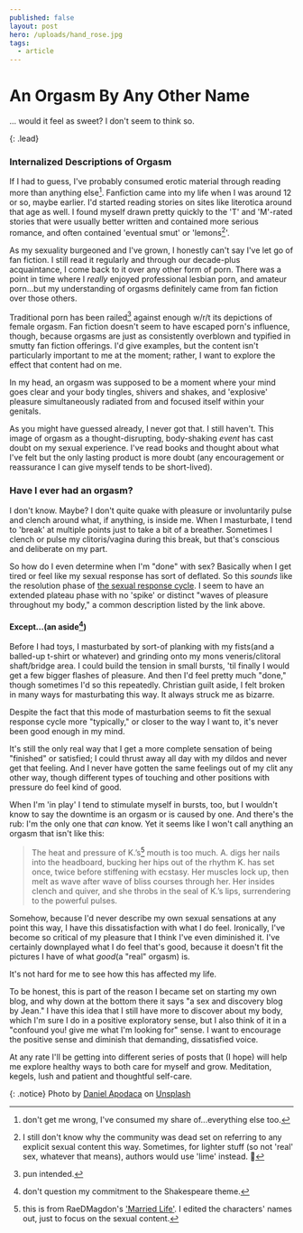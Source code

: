 ```yaml
---
published: false
layout: post
hero: /uploads/hand_rose.jpg
tags:
  - article
---
```

# An Orgasm By Any Other Name

... would it feel as sweet? I don't seem to think so.

{: .lead}

<!--break-->

### Internalized Descriptions of Orgasm

If I had to guess, I've probably consumed erotic material through reading more than anything else[^1]. Fanfiction came into my life when I was around 12 or so, maybe earlier. I'd started reading stories on sites like literotica around that age as well. I found myself drawn pretty quickly to the 'T' and 'M'-rated stories that were usually better written and contained more serious romance, and often contained 'eventual smut' or 'lemons[^2]'.

As my sexuality burgeoned and I've grown, I honestly can't say I've let go of fan fiction. I still read it regularly and through our decade-plus acquaintance, I come back to it over any other form of porn. There was a point in time where I *really* enjoyed professional lesbian porn, and amateur porn...but my understanding of orgasms definitely came from fan fiction over those others.

Traditional porn has been railed[^3] against enough w/r/t its depictions of female orgasm. Fan fiction doesn't seem to have escaped porn's influence, though, because orgasms are just as consistently overblown and typified in smutty fan fiction offerings. I'd give examples, but the content isn't particularly important to me at the moment; rather, I want to explore the effect that content had on me.

In my head, an orgasm was supposed to be a moment where your mind goes clear and your body tingles, shivers and shakes, and 'explosive' pleasure simultaneously radiated from and focused itself within your genitals.

As you might have guessed already, I never got that. I still haven't. This image of orgasm as a thought-disrupting, body-shaking *event* has cast doubt on my sexual experience. I've read books and thought about what I've felt but the only lasting product is more doubt (any encouragement or reassurance I can give myself tends to be short-lived).

### Have I ever had an orgasm?

I don't know. Maybe? I don't quite quake with pleasure or involuntarily pulse and clench around what, if anything, is inside me. When I masturbate, I tend to 'break' at multiple points just to take a bit of a breather. Sometimes I clench or pulse my clitoris/vagina during this break, but that's conscious and deliberate on my part. 

So how do I even determine when I'm "done" with sex? Basically when I get tired or feel like my sexual response has sort of deflated. So this *sounds* like the resolution phase of [the sexual response cycle](http://www.soc.ucsb.edu/sexinfo/article/sexual-response-cycle). I seem to have an extended plateau phase with no 'spike' or distinct "waves of pleasure throughout my body," a common description listed by the link above.

#### Except...(an aside[^4])

Before I had toys, I masturbated by sort-of planking with my fists(and a balled-up t-shirt or whatever) and grinding onto my mons veneris/clitoral shaft/bridge area. I could build the tension in small bursts, 'til finally I would get a few bigger flashes of pleasure. And then I'd feel pretty much "done," though sometimes I'd so this repeatedly. Christian guilt aside, I felt broken in many ways for masturbating this way. It always struck me as bizarre.

Despite the fact that this mode of masturbation seems to fit the sexual response cycle more "typically," or closer to the way I want to, it's never been good enough in my mind.

It's still the only real way that I get a more complete sensation of being "finished" or satisfied; I could thrust away all day with my dildos and never get that feeling. And I never have gotten the same feelings out of my clit any other way, though different types of touching and other positions with pressure do feel kind of good.

When I'm 'in play' I tend to stimulate myself in bursts, too, but I wouldn't know to say the downtime is an orgasm or is caused by one. And there's the rub: I'm the only one that *can* know. Yet it seems like I won't call anything an orgasm that isn't like this:

>  The heat and pressure of K.’s[^5] mouth is too much. A. digs her nails into the headboard, bucking her hips out of the rhythm K. has set once, twice before stiffening with ecstasy. Her muscles lock up, then melt as wave after wave of bliss courses through her. Her insides clench and quiver, and she throbs in the seal of K.’s lips, surrendering to the powerful pulses.  

Somehow, because I'd never describe my own sexual sensations at any point this way, I have this dissatisfaction with what I do feel. Ironically, I've become so critical of my pleasure that I think I've even diminished it. I've certainly downplayed what I do feel that's good, because it doesn't fit the pictures I have of what *good*(a "real" orgasm) is. 

It's not hard for me to see how this has affected my life. 

To be honest, this is part of the reason I became set on starting my own blog, and why down at the bottom there it says "a sex and discovery blog by Jean." I have this idea that I still have more to discover about my body, which I'm sure I do in a positive exploratory sense, but I also think of it in a "confound you! give me what I'm looking for" sense. I want to encourage the positive sense and diminish that demanding, dissatisfied voice.

At any rate I'll be getting into different series of posts that (I hope) will help me explore healthy ways to both care for myself and grow. Meditation, kegels, lush and patient and thoughtful self-care.

{: .notice}
Photo by [Daniel Apodaca](https://unsplash.com/photos/8lXq1AesPv4?utm_source=unsplash&utm_medium=referral&utm_content=creditCopyText) on [Unsplash](https://unsplash.com/?utm_source=unsplash&utm_medium=referral&utm_content=creditCopyText)

[^1]: don't get me wrong, I've consumed my share of...everything else too.
[^2]: I still don't know why the community was dead set on referring to any explicit sexual content this way. Sometimes, for lighter stuff (so not 'real' sex, whatever that means), authors would use 'lime' instead. :thinking:
[^3]: pun intended.
[^4]: don't question my commitment to the Shakespeare theme.
[^5]: this is from RaeDMagdon's ['Married Life'](https://archiveofourown.org/works/12136149). I edited the characters' names out, just to focus on the sexual content.

